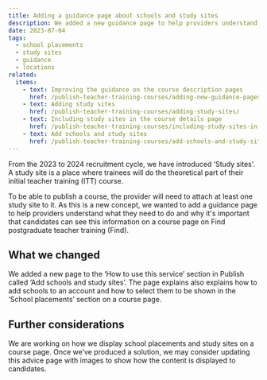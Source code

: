 ```yaml
---
title: Adding a guidance page about schools and study sites
description: We added a new guidance page to help providers understand how to add schools and study sites to a course
date: 2023-07-04
tags:
  - school placements
  - study sites
  - guidance
  - locations
related:
  items:
    - text: Improving the guidance on the course description pages
      href: /publish-teacher-training-courses/adding-new-guidance-pages-to-how-to-use-this-service/
    - text: Adding study sites
      href: /publish-teacher-training-courses/adding-study-sites/
    - text: Including study sites in the course details page
      href: /publish-teacher-training-courses/including-study-sites-in-the-course-details/
    - text: Add schools and study sites
      href: /publish-teacher-training-courses/add-schools-and-study-sites/
---
```


From the 2023 to 2024 recruitment cycle, we have introduced ‘Study sites’. A study site is a place where trainees will do the theoretical part of their initial teacher training (ITT) course.

To be able to publish a course, the provider will need to attach at least one study site to it. As this is a new concept, we wanted to add a guidance page to help providers understand what they need to do and why it's important that candidates can see this information on a course page on Find postgraduate teacher training (Find).

## What we changed

We added a new page to the ‘How to use this service’ section in Publish called ‘Add schools and study sites’. The page explains also explains how to add schools to an account and how to select them to be shown in the ‘School placements’ section on a course page.

## Further considerations

We are working on how we display school placements and study sites on a course page. Once we’ve produced a solution, we may consider updating this advice page with images to show how the content is displayed to candidates.
